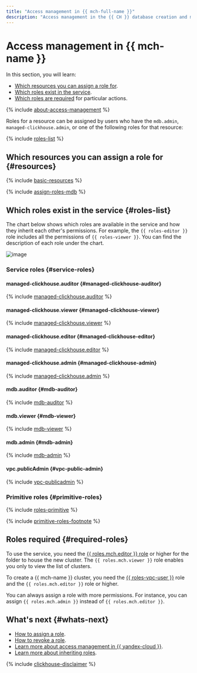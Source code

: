 ```yaml
---
title: "Access management in {{ mch-full-name }}"
description: "Access management in the {{ CH }} database creation and management service. This section describes the resources for which you can assign a role, the roles existing in the service, and the roles required to perform a particular action."
---
```


# Access management in {{ mch-name }}


In this section, you will learn:

* [Which resources you can assign a role for](#resources).
* [Which roles exist in the service](#roles-list).
* [Which roles are required](#required-roles) for particular actions.

{% include [about-access-management](../_includes/iam/about-access-management.md) %}

Roles for a resource can be assigned by users who have the `mdb.admin`, `managed-clickhouse.admin`, or one of the following roles for that resource:

{% include [roles-list](../_includes/iam/roles-list.md) %}

## Which resources you can assign a role for {#resources}

{% include [basic-resources](../_includes/iam/basic-resources-for-access-control.md) %}

{% include [assign-roles-mdb](../_includes/iam/assign-roles-mdb.md) %}

## Which roles exist in the service {#roles-list}

The chart below shows which roles are available in the service and how they inherit each other's permissions. For example, the `{{ roles-editor }}` role includes all the permissions of `{{ roles-viewer }}`. You can find the description of each role under the chart.

![image](../_assets/mdb/roles-managed-clickhouse.svg)

### Service roles {#service-roles}

#### managed-clickhouse.auditor {#managed-clickhouse-auditor}

{% include [managed-clickhouse.auditor](../_roles/managed-clickhouse/auditor.md) %}

#### managed-clickhouse.viewer {#managed-clickhouse-viewer}

{% include [managed-clickhouse.viewer](../_roles/managed-clickhouse/viewer.md) %}

#### managed-clickhouse.editor {#managed-clickhouse-editor}

{% include [managed-clickhouse.editor](../_roles/managed-clickhouse/editor.md) %}

#### managed-clickhouse.admin {#managed-clickhouse-admin}

{% include [managed-clickhouse.admin](../_roles/managed-clickhouse/admin.md) %}

#### mdb.auditor {#mdb-auditor}

{% include [mdb-auditor](../_roles/mdb/auditor.md) %}

#### mdb.viewer {#mdb-viewer}

{% include [mdb-viewer](../_roles/mdb/viewer.md) %}

#### mdb.admin {#mdb-admin}

{% include [mdb-admin](../_roles/mdb/admin.md) %}

#### vpc.publicAdmin {#vpc-public-admin}

{% include [vpc-publicadmin](../_roles/vpc/publicAdmin.md) %}

### Primitive roles {#primitive-roles}

{% include [roles-primitive](../_includes/roles-primitive.md) %}

{% include [primitive-roles-footnote](../_includes/primitive-roles-footnote.md) %}

## Roles required {#required-roles}

To use the service, you need the [{{ roles.mch.editor }} role](../iam/concepts/access-control/roles.md) or higher for the folder to house the new cluster. The `{{ roles.mch.viewer }}` role enables you only to view the list of clusters.

To create a {{ mch-name }} cluster, you need the [{{ roles-vpc-user }}](../vpc/security/index.md#vpc-user) role and the `{{ roles.mch.editor }}` role or higher.

You can always assign a role with more permissions. For instance, you can assign `{{ roles.mch.admin }}` instead of `{{ roles.mch.editor }}`.

## What's next {#whats-next}

* [How to assign a role](../iam/operations/roles/grant.md).
* [How to revoke a role](../iam/operations/roles/revoke.md).
* [Learn more about access management in {{ yandex-cloud }}](../iam/concepts/access-control/index.md).
* [Learn more about inheriting roles](../resource-manager/concepts/resources-hierarchy.md#access-rights-inheritance).


{% include [clickhouse-disclaimer](../_includes/clickhouse-disclaimer.md) %}
